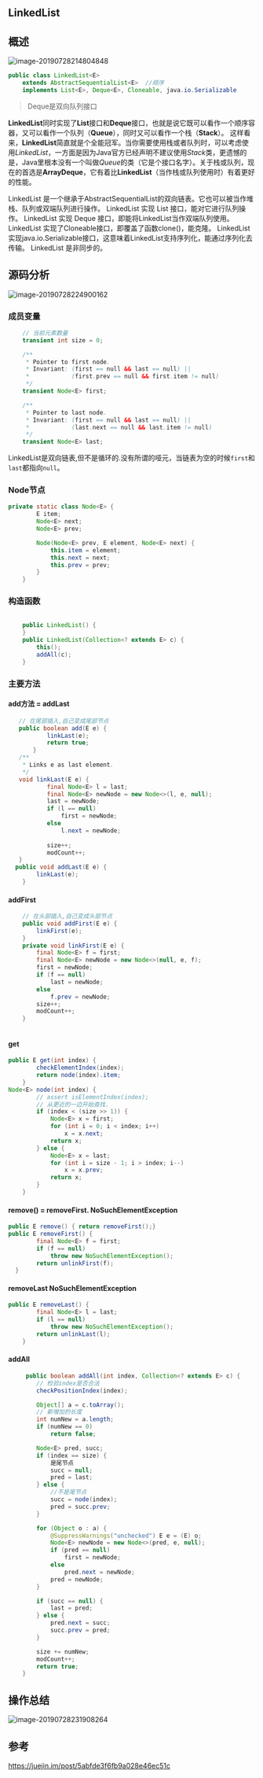 ## LinkedList

## 概述

![image-20190728214804848](assets/LinkedList/image-20190728214804848.png)

```java
public class LinkedList<E>
    extends AbstractSequentialList<E>  //顺序
    implements List<E>, Deque<E>, Cloneable, java.io.Serializable
```

> Deque是双向队列接口

**LinkedList**同时实现了**List**接口和**Deque**接口，也就是说它既可以看作一个顺序容器，又可以看作一个队列（**Queue**），同时又可以看作一个栈（**Stack**）。
这样看来，**LinkedList**简直就是个全能冠军。当你需要使用栈或者队列时，可以考虑使用*LinkedList*，一方面是因为Java官方已经声明不建议使用*Stack*类，更遗憾的是，Java里根本没有一个叫做*Queue*的类（它是个接口名字）。关于栈或队列，现在的首选是**ArrayDeque**，它有着比**LinkedList**（当作栈或队列使用时）有着更好的性能。

LinkedList 是一个继承于AbstractSequentialList的双向链表。它也可以被当作堆栈、队列或双端队列进行操作。
LinkedList 实现 List 接口，能对它进行队列操作。
LinkedList 实现 Deque 接口，即能将LinkedList当作双端队列使用。
LinkedList 实现了Cloneable接口，即覆盖了函数clone()，能克隆。
LinkedList 实现java.io.Serializable接口，这意味着LinkedList支持序列化，能通过序列化去传输。
LinkedList 是非同步的。



## 源码分析

![image-20190728224900162](assets/LinkedList/image-20190728224900162.png)

### 成员变量

```java
    // 当前元素数量
    transient int size = 0;

    /**
     * Pointer to first node.
     * Invariant: (first == null && last == null) ||
     *            (first.prev == null && first.item != null)
     */
    transient Node<E> first;

    /**
     * Pointer to last node.
     * Invariant: (first == null && last == null) ||
     *            (last.next == null && last.item != null)
     */
    transient Node<E> last;
```

LinkedList是双向链表,但不是循环的.没有所谓的哑元，当链表为空的时候`first`和`last`都指向`null`。



### Node节点

```java
private static class Node<E> {
        E item;
        Node<E> next;
        Node<E> prev;

        Node(Node<E> prev, E element, Node<E> next) {
            this.item = element;
            this.next = next;
            this.prev = prev;
        }
    }

```

### 构造函数

``` java
  
    public LinkedList() {
    }
    public LinkedList(Collection<? extends E> c) {
        this();
        addAll(c);
    }

```

### 主要方法

#### add方法 = addLast

``` java
   // 在尾部插入,自己变成尾部节点
   public boolean add(E e) {
           linkLast(e);
           return true;
       }
   /**
    * Links e as last element.
    */
   void linkLast(E e) {
           final Node<E> l = last;
           final Node<E> newNode = new Node<>(l, e, null);
           last = newNode;
           if (l == null)
               first = newNode;
           else
               l.next = newNode;
               
           size++;
           modCount++;
   }  
  public void addLast(E e) {
        linkLast(e);
    }  
```

#### addFirst
``` java
    // 在头部插入,自己变成头部节点
    public void addFirst(E e) {
        linkFirst(e);
    }
    private void linkFirst(E e) {
        final Node<E> f = first;
        final Node<E> newNode = new Node<>(null, e, f);
        first = newNode;
        if (f == null)
            last = newNode;
        else
            f.prev = newNode;
        size++;
        modCount++;
    }
    
```

#### get

```java
public E get(int index) {
        checkElementIndex(index);
        return node(index).item;
    }
Node<E> node(int index) {
        // assert isElementIndex(index);
        // 从更近的一边开始查找.
        if (index < (size >> 1)) {
            Node<E> x = first;
            for (int i = 0; i < index; i++)
                x = x.next;
            return x;
        } else {
            Node<E> x = last;
            for (int i = size - 1; i > index; i--)
                x = x.prev;
            return x;
        }
    }
```



#### remove() = removeFirst.  NoSuchElementException

```java
public E remove() { return removeFirst();}
public E removeFirst() {
        final Node<E> f = first;
        if (f == null)
            throw new NoSuchElementException();
        return unlinkFirst(f);
  }
```

#### removeLast   NoSuchElementException

```java
public E removeLast() {
        final Node<E> l = last;
        if (l == null)
            throw new NoSuchElementException();
        return unlinkLast(l);
    }
```

#### addAll

``` java
     public boolean addAll(int index, Collection<? extends E> c) {
        // 检验index是否合法
        checkPositionIndex(index);

        Object[] a = c.toArray();
        // 新增加的长度
        int numNew = a.length;
        if (numNew == 0)
            return false;

        Node<E> pred, succ;
        if (index == size) {
            是尾节点
            succ = null;
            pred = last;
        } else {
            //不是尾节点
            succ = node(index);
            pred = succ.prev;
        }

        for (Object o : a) {
            @SuppressWarnings("unchecked") E e = (E) o;
            Node<E> newNode = new Node<>(pred, e, null);
            if (pred == null)
                first = newNode;
            else
                pred.next = newNode;
            pred = newNode;
        }

        if (succ == null) {
            last = pred;
        } else {
            pred.next = succ;
            succ.prev = pred;
        }

        size += numNew;
        modCount++;
        return true;
    }
```





## 操作总结

![image-20190728231908264](assets/LinkedList/image-20190728231908264.png)

## 参考

https://juejin.im/post/5abfde3f6fb9a028e46ec51c









